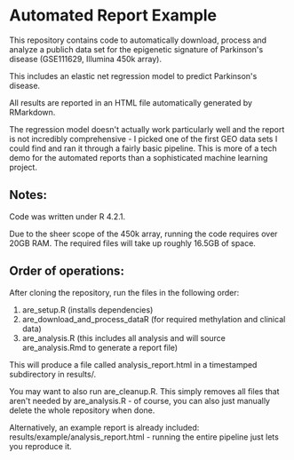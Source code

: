 # Automated Report Example

This repository contains code to automatically download, process and analyze a publich data set for the epigenetic signature of Parkinson's disease (GSE111629, Illumina 450k array).

This includes an elastic net regression model to predict Parkinson's disease.

All results are reported in an HTML file automatically generated by RMarkdown.

The regression model doesn't actually work particularly well and the report is not incredibly comprehensive - I picked one of the first GEO data sets I could find and ran it through a fairly basic pipeline.
This is more of a tech demo for the automated reports than a sophisticated machine learning project.

## Notes:
Code was written under R 4.2.1.

Due to the sheer scope of the 450k array, running the code requires over 20GB RAM. The required files will take up roughly 16.5GB of space.

## Order of operations:
After cloning the repository, run the files in the following order:

1. are_setup.R (installs dependencies)
2. are_download_and_process_dataR (for required methylation and clinical data)
3. are_analysis.R (this includes all analysis and will source are_analysis.Rmd to generate a report file)

This will produce a file called analysis_report.html in a timestamped subdirectory in results/.

You may want to also run are_cleanup.R.
This simply removes all files that aren't needed by are_analysis.R - of course, you can also just manually delete the whole repository when done.

Alternatively, an example report is already included: results/example/analysis_report.html - running the entire pipeline just lets you reproduce it.
